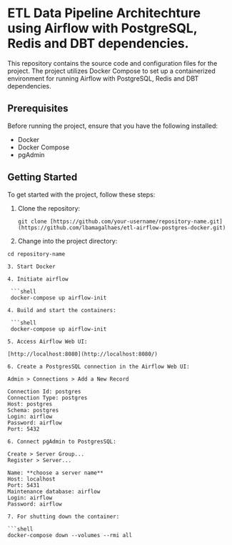 # ETL Data Pipeline Architechture using Airflow with PostgreSQL, Redis and DBT dependencies.

This repository contains the source code and configuration files for the project.
The project utilizes Docker Compose to set up a containerized environment for running Airflow with PostgreSQL, Redis and DBT dependencies.

## Prerequisites

Before running the project, ensure that you have the following installed:

- Docker
- Docker Compose
- pgAdmin

## Getting Started

To get started with the project, follow these steps:

1. Clone the repository:

   ```shell
   git clone [https://github.com/your-username/repository-name.git](https://github.com/lbamagalhaes/etl-airflow-postgres-docker.git)
   
2. Change into the project directory:

  ```shell
  cd repository-name
  
3. Start Docker
  
4. Initiate airflow

   ```shell
   docker-compose up airflow-init

4. Build and start the containers:

   ```shell
   docker-compose up airflow-init

5. Access Airflow Web UI:

[http://localhost:8080](http://localhost:8080/)

6. Create a PostgresSQL connection in the Airflow Web UI:

Admin > Connections > Add a New Record

Connection Id: postgres
Connection Type: postgres
Host: postgres
Schema: postgres
Login: airflow
Password: airflow
Port: 5432

6. Connect pgAdmin to PostgresSQL:

Create > Server Group...
Register > Server...

Name: **choose a server name**
Host: localhost
Port: 5431
Maintenance database: airflow
Login: airflow
Password: airflow

7. For shutting down the container:

```shell
docker-compose down --volumes --rmi all













